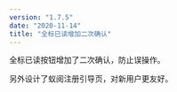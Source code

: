 ```yaml
---
version: "1.7.5"
date: "2020-11-14"
title: "全标已读增加二次确认"
---
```


全标已读按钮增加了二次确认，防止误操作。

另外设计了蚁阅注册引导页，对新用户更友好。
